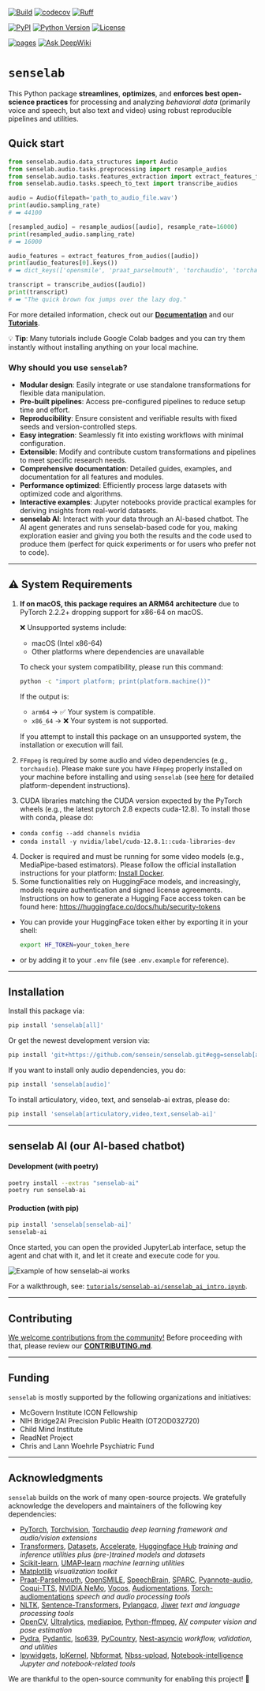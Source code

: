 [![Build](https://github.com/sensein/senselab/actions/workflows/main-branch-status.yaml/badge.svg)](https://github.com/sensein/senselab/actions/workflows/main-branch-status.yaml)
[![codecov](https://codecov.io/gh/sensein/senselab/graph/badge.svg?token=9S8WY128PO)](https://codecov.io/gh/sensein/senselab)
[![Ruff](https://img.shields.io/endpoint?url=https://raw.githubusercontent.com/astral-sh/ruff/main/assets/badge/v2.json)](https://github.com/astral-sh/ruff)

[![PyPI](https://img.shields.io/pypi/v/senselab.svg)](https://pypi.org/project/senselab/)
[![Python Version](https://img.shields.io/pypi/pyversions/senselab)](https://pypi.org/project/senselab)
[![License](https://img.shields.io/pypi/l/senselab)](https://opensource.org/licenses/Apache-2.0)

[![pages](https://img.shields.io/badge/api-docs-blue)](https://sensein.github.io/senselab)
[![Ask DeepWiki](https://deepwiki.com/badge.svg)](https://deepwiki.com/sensein/senselab)

# ```senselab```
This Python package **streamlines**, **optimizes**, and **enforces best open-science practices** for processing and analyzing _behavioral data_ (primarily voice and speech, but also text and video) using robust reproducible pipelines and utilities.

## Quick start
```Python
from senselab.audio.data_structures import Audio
from senselab.audio.tasks.preprocessing import resample_audios
from senselab.audio.tasks.features_extraction import extract_features_from_audios
from senselab.audio.tasks.speech_to_text import transcribe_audios

audio = Audio(filepath='path_to_audio_file.wav')
print(audio.sampling_rate)  
# ➡️ 44100

[resampled_audio] = resample_audios([audio], resample_rate=16000)
print(resampled_audio.sampling_rate)  
# ➡️ 16000

audio_features = extract_features_from_audios([audio])
print(audio_features[0].keys())  
# ➡️ dict_keys(['opensmile', 'praat_parselmouth', 'torchaudio', 'torchaudio_squim', ...])

transcript = transcribe_audios([audio])
print(transcript)  
# ➡️ "The quick brown fox jumps over the lazy dog."
```

For more detailed information, check out our [**Documentation**](https://sensein.group/senselab/senselab.html) and our [**Tutorials**](https://github.com/sensein/senselab/blob/main/tutorials/audio/00_getting_started.ipynb).

💡 **Tip**: Many tutorials include Google Colab badges and you can try them instantly without installing anything on your local machine.



### Why should you use ```senselab```?
- **Modular design**: Easily integrate or use standalone transformations for flexible data manipulation.
- **Pre-built pipelines**: Access pre-configured pipelines to reduce setup time and effort.
- **Reproducibility**: Ensure consistent and verifiable results with fixed seeds and version-controlled steps.
- **Easy integration**: Seamlessly fit into existing workflows with minimal configuration.
- **Extensible**: Modify and contribute custom transformations and pipelines to meet specific research needs.
- **Comprehensive documentation**: Detailed guides, examples, and documentation for all features and modules.
- **Performance optimized**: Efficiently process large datasets with optimized code and algorithms.
- **Interactive examples**: Jupyter notebooks provide practical examples for deriving insights from real-world datasets.
- **senselab AI**: Interact with your data through an AI-based chatbot. The AI agent generates and runs senselab-based code for you, making exploration easier and giving you both the results and the code used to produce them (perfect for quick experiments or for users who prefer not to code).


---

## ⚠️ System Requirements
1. **If on macOS, this package requires an ARM64 architecture** due to PyTorch 2.2.2+ dropping support for x86-64 on macOS.

    ❌ Unsupported systems include:
    - macOS (Intel x86-64)
    - Other platforms where dependencies are unavailable

    To check your system compatibility, please run this command:
    ```bash
    python -c "import platform; print(platform.machine())"
    ```

    If the output is:
    - `arm64` → ✅ Your system is compatible.
    - `x86_64` → ❌ Your system is not supported.

    If you attempt to install this package on an unsupported system, the installation or execution will fail.

2. `FFmpeg` is required by some audio and video dependencies (e.g., `torchaudio`). Please make sure you have `FFmpeg` properly installed on your machine before installing and using `senselab` (see [here](https://www.ffmpeg.org/download.html) for detailed platform-dependent instructions).

3. CUDA libraries matching the CUDA version expected by the PyTorch wheels (e.g., the latest pytorch 2.8 expects cuda-12.8). To install those with conda, please do:
  - ```conda config --add channels nvidia```
  - ```conda install -y nvidia/label/cuda-12.8.1::cuda-libraries-dev```
4. Docker is required and must be running for some video models (e.g., MediaPipe-based estimators).
Please follow the official installation instructions for your platform: [Install Docker](https://docs.docker.com/get-started/get-docker/).
5. Some functionalities rely on HuggingFace models, and increasingly, models require authentication and signed license agreements. Instructions on how to generate a Hugging Face access token can be found here: https://huggingface.co/docs/hub/security-tokens
  - You can provide your HuggingFace token either by exporting it in your shell:
    ```bash
    export HF_TOKEN=your_token_here
    ```
  - or by adding it to your `.env` file (see `.env.example` for reference).

---

## Installation
Install this package via:

```sh
pip install 'senselab[all]'
```

Or get the newest development version via:

```sh
pip install 'git+https://github.com/sensein/senselab.git#egg=senselab[all]'
```

If you want to install only audio dependencies, you do:
```sh
pip install 'senselab[audio]'
```

To install articulatory, video, text, and senselab-ai extras, please do:
```sh
pip install 'senselab[articulatory,video,text,senselab-ai]'
```

---

## senselab AI (our AI-based chatbot)

#### Development (with poetry)

```bash
poetry install --extras "senselab-ai"
poetry run senselab-ai
```

#### Production (with pip)

```bash
pip install 'senselab[senselab-ai]'
senselab-ai
```

Once started, you can open the provided JupyterLab interface, setup the agent and chat with it, and let it create and execute code for you.

![Example of how senselab-ai works](<tutorials/senselab-ai/resources/Screenshot 2025-09-02 at 8.52.31 PM.png>)

For a walkthrough, see: [`tutorials/senselab-ai/senselab_ai_intro.ipynb`](tutorials/senselab-ai/senselab_ai_intro.ipynb).


---

## Contributing
<ins>We welcome contributions from the community!</ins> Before proceeding with that, please review our [**CONTRIBUTING.md**](https://github.com/sensein/senselab/blob/main/CONTRIBUTING.md).

---

## Funding
`senselab` is mostly supported by the following organizations and initiatives:
- McGovern Institute ICON Fellowship
- NIH Bridge2AI Precision Public Health (OT2OD032720)
- Child Mind Institute
- ReadNet Project
- Chris and Lann Woehrle Psychiatric Fund

---

## Acknowledgments

`senselab` builds on the work of many open-source projects. We gratefully acknowledge the developers and maintainers of the following key dependencies:

* [PyTorch](https://github.com/pytorch/pytorch), [Torchvision](https://github.com/pytorch/vision), [Torchaudio](https://github.com/pytorch/audio)
_deep learning framework and audio/vision extensions_
* [Transformers](https://github.com/huggingface/transformers), [Datasets](https://github.com/huggingface/datasets), [Accelerate](https://github.com/huggingface/accelerate), [Huggingface Hub](https://github.com/huggingface/huggingface_hub)
_training and inference utilities plus (pre-)trained models and datasets_
* [Scikit-learn](https://github.com/scikit-learn/scikit-learn), [UMAP-learn](https://github.com/lmcinnes/umap)
_machine learning utilities_
* [Matplotlib](https://github.com/matplotlib/matplotlib)
_visualization toolkit_
* [Praat-Parselmouth](https://github.com/YannickJadoul/Parselmouth), [OpenSMILE](https://github.com/audeering/opensmile), [SpeechBrain](https://github.com/speechbrain/speechbrain), [SPARC](speech-articulatory-coding), [Pyannote-audio](https://github.com/pyannote/pyannote-audio), [Coqui-TTS](https://github.com/idiap/coqui-ai-TTS), [NVIDIA NeMo](https://github.com/NVIDIA/NeMo), [Vocos](https://github.com/gemelo-ai/vocos), [Audiomentations](https://github.com/iver56/audiomentations), [Torch-audiomentations](https://github.com/asteroid-team/torch-audiomentations)
_speech and audio processing tools_
* [NLTK](https://github.com/nltk/nltk), [Sentence-Transformers](https://github.com/UKPLab/sentence-transformers), [Pylangacq](https://github.com/jacksonllee/pylangacq), [Jiwer](https://github.com/jitsi/jiwer)
_text and language processing tools_
* [OpenCV](https://github.com/opencv/opencv-python), [Ultralytics](https://github.com/ultralytics/ultralytics), [mediapipe](https://github.com/google-ai-edge/mediapipe), [Python-ffmpeg](https://github.com/jonghwanhyeon/python-ffmpeg), [AV](https://github.com/PyAV-Org/PyAV)
_computer vision and pose estimation_
* [Pydra](https://github.com/nipype/pydra), [Pydantic](https://github.com/pydantic/pydantic), [Iso639](https://github.com/janpipek/iso639-python), [PyCountry](https://github.com/pycountry/pycountry), [Nest-asyncio](https://github.com/erdewit/nest_asyncio)
_workflow, validation, and utilities_
* [Ipywidgets](https://github.com/jupyter-widgets/ipywidgets), [IpKernel](https://github.com/ipython/ipykernel), [Nbformat](https://github.com/jupyter/nbformat), [Nbss-upload](https://github.com/notebook-sharing-space/nbss-upload), [Notebook-intelligence](https://github.com/notebook-intelligence/notebook-intelligence)
_Jupyter and notebook-related tools_

We are thankful to the open-source community for enabling this project! 🙏
